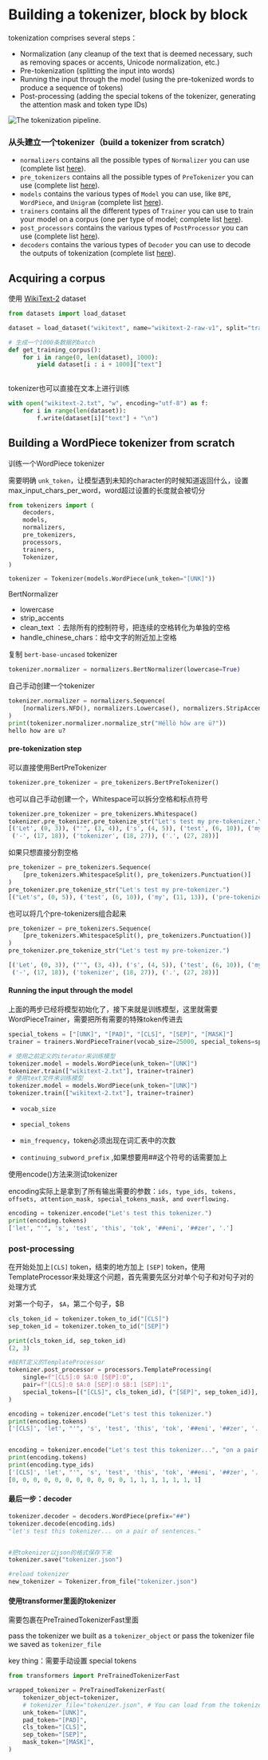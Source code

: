# Building a tokenizer, block by block



tokenization comprises several steps：

- Normalization (any cleanup of the text that is deemed necessary, such as removing spaces or accents, Unicode normalization, etc.)
- Pre-tokenization (splitting the input into words)
- Running the input through the model (using the pre-tokenized words to produce a sequence of tokens)
- Post-processing (adding the special tokens of the tokenizer, generating the attention mask and token type IDs)

![The tokenization pipeline.](http://picture.jacobx.top/markdown/tokenization_pipeline.svg)



### 从头建立一个tokenizer（build a tokenizer from scratch）

- `normalizers` contains all the possible types of `Normalizer` you can use (complete list [here](https://huggingface.co/docs/tokenizers/python/latest/api/reference.html#module-tokenizers.normalizers)).
- `pre_tokenizers` contains all the possible types of `PreTokenizer` you can use (complete list [here](https://huggingface.co/docs/tokenizers/python/latest/api/reference.html#module-tokenizers.pre_tokenizers)).
- `models` contains the various types of `Model` you can use, like `BPE`, `WordPiece`, and `Unigram` (complete list [here](https://huggingface.co/docs/tokenizers/python/latest/api/reference.html#module-tokenizers.models)).
- `trainers` contains all the different types of `Trainer` you can use to train your model on a corpus (one per type of model; complete list [here](https://huggingface.co/docs/tokenizers/python/latest/api/reference.html#module-tokenizers.trainers)).
- `post_processors` contains the various types of `PostProcessor` you can use (complete list [here](https://huggingface.co/docs/tokenizers/python/latest/api/reference.html#module-tokenizers.processors)).
- `decoders` contains the various types of `Decoder` you can use to decode the outputs of tokenization (complete list [here](https://huggingface.co/docs/tokenizers/python/latest/components.html#decoders)).



## Acquiring a corpus

使用 [WikiText-2](https://huggingface.co/datasets/wikitext) dataset

```python
from datasets import load_dataset

dataset = load_dataset("wikitext", name="wikitext-2-raw-v1", split="train")

# 生成一个1000条数据的batch
def get_training_corpus():
    for i in range(0, len(dataset), 1000):
        yield dataset[i : i + 1000]["text"]
        
```



tokenizer也可以直接在文本上进行训练

```python
with open("wikitext-2.txt", "w", encoding="utf-8") as f:
    for i in range(len(dataset)):
        f.write(dataset[i]["text"] + "\n")
```





## Building a WordPiece tokenizer from scratch

训练一个WordPiece tokenizer 

需要明确 `unk_token`，让模型遇到未知的character的时候知道返回什么，设置max_input_chars_per_word，word超过设置的长度就会被切分

```python
from tokenizers import (
    decoders,
    models,
    normalizers,
    pre_tokenizers,
    processors,
    trainers,
    Tokenizer,
)

tokenizer = Tokenizer(models.WordPiece(unk_token="[UNK]"))
```



BertNormalizer

+ lowercase 
+ strip_accents
+ clean_text ：去除所有的控制符号，把连续的空格转化为单独的空格
+ handle_chinese_chars：给中文字的附近加上空格



复制 `bert-base-uncased` tokenizer

```python 
tokenizer.normalizer = normalizers.BertNormalizer(lowercase=True)
```

自己手动创建一个tokenizer

```python
tokenizer.normalizer = normalizers.Sequence(
    [normalizers.NFD(), normalizers.Lowercase(), normalizers.StripAccents()]
)
print(tokenizer.normalizer.normalize_str("Héllò hôw are ü?"))
hello how are u?
```



####  pre-tokenization step

可以直接使用BertPreTokenizer

```python
tokenizer.pre_tokenizer = pre_tokenizers.BertPreTokenizer()
```

也可以自己手动创建一个，Whitespace可以拆分空格和标点符号

```python
tokenizer.pre_tokenizer = pre_tokenizers.Whitespace()
tokenizer.pre_tokenizer.pre_tokenize_str("Let's test my pre-tokenizer.")
[('Let', (0, 3)), ("'", (3, 4)), ('s', (4, 5)), ('test', (6, 10)), ('my', (11, 13)), ('pre', (14, 17)),
 ('-', (17, 18)), ('tokenizer', (18, 27)), ('.', (27, 28))]
```

如果只想直接分割空格

```python
pre_tokenizer = pre_tokenizers.Sequence(
    [pre_tokenizers.WhitespaceSplit(), pre_tokenizers.Punctuation()]
)
pre_tokenizer.pre_tokenize_str("Let's test my pre-tokenizer.")
[("Let's", (0, 5)), ('test', (6, 10)), ('my', (11, 13)), ('pre-tokenizer.', (14, 28))]
```



也可以将几个pre-tokenizers组合起来

```python
pre_tokenizer = pre_tokenizers.Sequence(
    [pre_tokenizers.WhitespaceSplit(), pre_tokenizers.Punctuation()]
)
pre_tokenizer.pre_tokenize_str("Let's test my pre-tokenizer.")

[('Let', (0, 3)), ("'", (3, 4)), ('s', (4, 5)), ('test', (6, 10)), ('my', (11, 13)), ('pre', (14, 17)),
 ('-', (17, 18)), ('tokenizer', (18, 27)), ('.', (27, 28))]
```



#### Running the input through the model 

上面的两步已经将模型初始化了，接下来就是训练模型，这里就需要WordPieceTrainer，需要把所有需要的特殊token传进去

```python
special_tokens = ["[UNK]", "[PAD]", "[CLS]", "[SEP]", "[MASK]"]
trainer = trainers.WordPieceTrainer(vocab_size=25000, special_tokens=special_tokens)

# 使用之前定义的iterator来训练模型
tokenizer.model = models.WordPiece(unk_token="[UNK]")
tokenizer.train(["wikitext-2.txt"], trainer=trainer)
# 使用text文件来训练模型
tokenizer.model = models.WordPiece(unk_token="[UNK]")
tokenizer.train(["wikitext-2.txt"], trainer=trainer)
```

+  `vocab_size` 

+ `special_tokens`
+ `min_frequency`，token必须出现在词汇表中的次数
+  `continuing_subword_prefix` ,如果想要用##这个符号的话需要加上



使用encode()方法来测试tokenizer 

encoding实际上是拿到了所有输出需要的参数：`ids, type_ids, tokens, offsets, attention_mask, special_tokens_mask, and overflowing.`

```python 
encoding = tokenizer.encode("Let's test this tokenizer.")
print(encoding.tokens)
['let', "'", 's', 'test', 'this', 'tok', '##eni', '##zer', '.']

```



### post-processing

在开始处加上`[CLS]` token，结束的地方加上 `[SEP]` token，使用TemplateProcessor来处理这个问题，首先需要先区分对单个句子和对句子对的处理方式

对第一个句子， `$A`，第二个句子，$B

```python
cls_token_id = tokenizer.token_to_id("[CLS]")
sep_token_id = tokenizer.token_to_id("[SEP]")

print(cls_token_id, sep_token_id)
(2, 3)

#BERT定义的TemplateProcessor
tokenizer.post_processor = processors.TemplateProcessing(
    single=f"[CLS]:0 $A:0 [SEP]:0",
    pair=f"[CLS]:0 $A:0 [SEP]:0 $B:1 [SEP]:1",
    special_tokens=[("[CLS]", cls_token_id), ("[SEP]", sep_token_id)],
)
```



```python
encoding = tokenizer.encode("Let's test this tokenizer.")
print(encoding.tokens)
['[CLS]', 'let', "'", 's', 'test', 'this', 'tok', '##eni', '##zer', '.', '[SEP]']


encoding = tokenizer.encode("Let's test this tokenizer...", "on a pair of sentences.")
print(encoding.tokens)
print(encoding.type_ids)
['[CLS]', 'let', "'", 's', 'test', 'this', 'tok', '##eni', '##zer', '...', '[SEP]', 'on', 'a', 'pair', 'of', 'sentences', '.', '[SEP]']
[0, 0, 0, 0, 0, 0, 0, 0, 0, 0, 0, 1, 1, 1, 1, 1, 1, 1]
```



#### 最后一步：decoder

```python 
tokenizer.decoder = decoders.WordPiece(prefix="##")
tokenizer.decode(encoding.ids)
"let's test this tokenizer... on a pair of sentences."


#把tokenizer以json的格式保存下来
tokenizer.save("tokenizer.json")

#reload tokenizer
new_tokenizer = Tokenizer.from_file("tokenizer.json")
```



#### 使用transformer里面的tokenizer

需要包裹在PreTrainedTokenizerFast里面

pass the tokenizer we built as a `tokenizer_object` or pass the tokenizer file we saved as `tokenizer_file`

 key thing：需要手动设置 special tokens

```python
from transformers import PreTrainedTokenizerFast

wrapped_tokenizer = PreTrainedTokenizerFast(
    tokenizer_object=tokenizer,
    # tokenizer_file="tokenizer.json", # You can load from the tokenizer file, alternatively
    unk_token="[UNK]",
    pad_token="[PAD]",
    cls_token="[CLS]",
    sep_token="[SEP]",
    mask_token="[MASK]",
)
```

